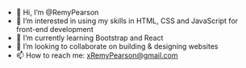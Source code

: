 - 👋 Hi, I’m @RemyPearson
- 👀 I’m interested in using my skills in HTML, CSS and JavaScript for front-end development
- 🌱 I’m currently learning Bootstrap and React
- 💞️ I’m looking to collaborate on building & designing websites
- 📫 How to reach me: xRemyPearson@gmail.com

<!---
RemyPearson/RemyPearson is a ✨ special ✨ repository because its `README.md` (this file) appears on your GitHub profile.
You can click the Preview link to take a look at your changes.
--->
